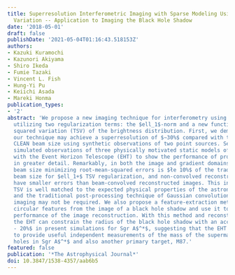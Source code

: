 ```yaml
---
title: Superresolution Interferometric Imaging with Sparse Modeling Using Total Squared
  Variation -- Application to Imaging the Black Hole Shadow
date: '2018-05-01'
draft: false
publishDate: '2021-05-04T01:16:43.518153Z'
authors:
- Kazuki Kuramochi
- Kazunori Akiyama
- Shiro Ikeda
- Fumie Tazaki
- Vincent L. Fish
- Hung-Yi Pu
- Keiichi Asada
- Mareki Honma
publication_types:
- '2'
abstract: 'We propose a new imaging technique for interferometry using sparse modeling,
  utilizing two regularization terms: the $ell_1$-norm and a new function named total
  squared variation (TSV) of the brightness distribution. First, we demonstrate that
  our technique may achieve a superresolution of $∼30%$ compared with the traditional
  CLEAN beam size using synthetic observations of two point sources. Second, we present
  simulated observations of three physically motivated static models of Sgr A$^*$
  with the Event Horizon Telescope (EHT) to show the performance of proposed techniques
  in greater detail. Remarkably, in both the image and gradient domains, the optimal
  beam size minimizing root-mean-squared errors is $łe 10%$ of the traditional CLEAN
  beam size for $ell_1+$ TSV regularization, and non-convolved reconstructed images
  have smaller errors than beam-convolved reconstructed images. This indicates that
  TSV is well matched to the expected physical properties of the astronomical images
  and the traditional post-processing technique of Gaussian convolution in interferometric
  imaging may not be required. We also propose a feature-extraction method to detect
  circular features from the image of a black hole shadow and use it to evaluate the
  performance of the image reconstruction. With this method and reconstructed images,
  the EHT can constrain the radius of the black hole shadow with an accuracy of $∼10%
  - 20%$ in present simulations for Sgr A$^*$, suggesting that the EHT would be able
  to provide useful independent measurements of the mass of the supermassive black
  holes in Sgr A$^*$ and also another primary target, M87.'
featured: false
publication: '*The Astrophysical Journal*'
doi: 10.3847/1538-4357/aab6b5
---
```

